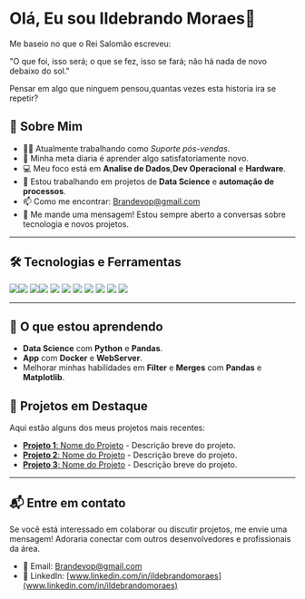 # Olá, Eu sou Ildebrando Moraes👋

Me baseio no que o Rei Salomão escreveu:

"O que foi, isso será; o que se fez, isso se fará; não há nada de novo debaixo do sol."

Pensar em algo que ninguem pensou,quantas vezes esta historia ira se repetir?


## 🚀 Sobre Mim

- 👨‍💻 Atualmente trabalhando como *Suporte pós-vendas*.
- 🌱 Minha meta diaria é aprender algo satisfatoriamente novo.
- 💻 Meu foco está em **Analise de Dados**,**Dev Operacional** e **Hardware**.
- 🔭 Estou trabalhando em projetos de **Data Science** e **automação de processos**.
- 📫 Como me encontrar: [Brandevop@gmail.com](Brandevop@gmail.com)
- 💬 Me mande uma mensagem! Estou sempre aberto a conversas sobre tecnologia e novos projetos.

---

## 🛠️ Tecnologias e Ferramentas
<img src="https://img.shields.io/badge/Python-3776AB?style=for-the-badge&logo=python&logoColor=white" /><img src="https://img.shields.io/badge/Flask-000000?style=for-the-badge&logo=flask&logoColor=white" />
<img src="https://img.shields.io/badge/MySQL-00000F?style=for-the-badge&logo=mysql&logoColor=white" /><img src="https://img.shields.io/badge/Linux-E34F26?style=for-the-badge&logo=linux&logoColor=black" />
<img src="https://img.shields.io/badge/Docker-2496ED?style=for-the-badge&logo=docker&logoColor=white" />
<img src="https://img.shields.io/badge/Git-E34F26?style=for-the-badge&logo=git&logoColor=white" />
<img src="https://img.shields.io/badge/Linux-E34F26?style=for-the-badge&logo=linux&logoColor=black
Jogos" />
<img src="https://img.shields.io/badge/C%2B%2B-00599C?style=for-the-badge&logo=c%2B%2B&logoColor=white" />
<img src="https://img.shields.io/badge/-Visual%20Studio%20Code-333333?style=flat&logo=visual-studio-code&logoColor=007ACC" />
<img src="https://img.shields.io/badge/LinkedIn-0077B5?style=for-the-badge&logo=linkedin&logoColor=white" />
<img src="https://img.shields.io/badge/Counter_Strike-000000?style=for-the-badge&logo=counter-strike&logoColor=white" />



---

## 🌱 O que estou aprendendo

- **Data Science** com **Python** e **Pandas**.
- **App** com **Docker** e **WebServer**.
- Melhorar minhas habilidades em **Filter** e **Merges** com **Pandas** e **Matplotlib**.

## 📣 Projetos em Destaque

Aqui estão alguns dos meus projetos mais recentes:

- [**Projeto 1**: Nome do Projeto]([link_do_projeto](https://github.com/ildebrandomoraes/analisepreditivadeacidentesveiculares.git)) - Descrição breve do projeto.
- [**Projeto 2**: Nome do Projeto]([link_do_projeto](https://github.com/ildebrandomoraes/mapas_calor.git)) - Descrição breve do projeto.
- [**Projeto 3**: Nome do Projeto]([link_do_projeto](https://github.com/ildebrandomoraes/criptos.git)) - Descrição breve do projeto.

---

## 📬 Entre em contato

Se você está interessado em colaborar ou discutir projetos, me envie uma mensagem! Adoraria conectar com outros desenvolvedores e profissionais da área.

- 📧 Email: [Brandevop@gmail.com](Brandevop@gmail.com)
- 🔗 LinkedIn: [www.linkedin.com/in/ildebrandomoraes](www.linkedin.com/in/ildebrandomoraes)



